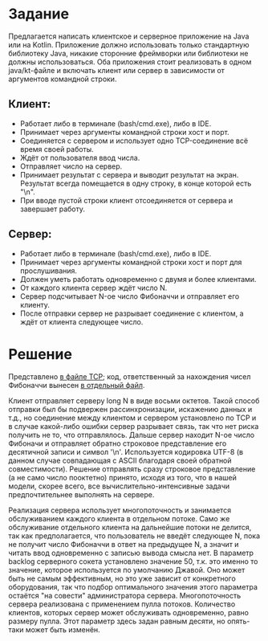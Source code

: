 # Задание

Предлагается написать клиентское и серверное приложение на Java или на Kotlin. Приложение должно использовать только
стандартную библиотеку Java, никакие сторонние фреймворки или библиотеки не должны использоваться. Оба приложения стоит
реализовать в одном java/kt-файле и включать клиент или сервер в зависимости от аргументов командной строки.

## Клиент:

- Работает либо в терминале (bash/cmd.exe), либо в IDE.
- Принимает через аргументы командной строки хост и порт.
- Соединяется с сервером и использует одно TCP-соединение всё время своей работы.
- Ждёт от пользователя ввод числа.
- Отправляет число на сервер.
- Принимает результат с сервера и выводит результат на экран. Результат всегда помещается в одну строку, в конце которой
  есть "\n".
- При вводе пустой строки клиент отсоединяется от сервера и завершает работу.

## Сервер:

- Работает либо в терминале (bash/cmd.exe), либо в IDE.
- Принимает через аргументы командной строки хост и порт для прослушивания.
- Должен уметь работать одновременно с двумя и более клиентами.
- От каждого клиента сервер ждёт число N.
- Сервер подсчитывает N-ое число Фибоначчи и отправляет его клиенту.
- После отправки сервер не разрывает соединение с клиентом, а ждёт от клиента следующее число.

# Решение

Представлено [в файле TCP](src/com/jetbrains/intership/grigorenkopv/TCP.java); код, ответственный за нахождения чисел
Фибоначчи вынесен [в отдельный файл](src/com/jetbrains/intership/grigorenkopv/Fibonacci.java).

Клиент отправляет серверу long N в виде восьми октетов. Такой способ отправки был бы подвержен рассинхронизации,
искажению данных и т.д., но соединение между клиентом и сервером установлено по TCP и в случае какой-либо ошибки сервер
разрывает связь, так что нет риска получить не то, что отправлялось. Дальше сервер находит N-ое число Фибоначи и
отправляет обратно строковое представление его десятичной записи и символ '\n'. Используется кодировка UTF-8 (в данном
случае совпадающая с ASCII благодаря своей обратной совместимости). Решение отправлять сразу строковое представление (а
не само число пооктетно) принято, исходя из того, что в нашей модели, скорее всего, все вычислительно-интенсивные задачи
предпочтительнее выполнять на сервере.

Реализация сервера использует многопоточность и занимается обслуживанием каждого клиента в отдельном потоке. Само же
обслуживание отдельного клиента на дальнейшие потоки не делится, так как предполагается, что пользователь не введёт
следующее N, пока не получит число Фибоначчи в ответ на предыдущее N, а значит и читать ввод одновременно с записью
вывода смысла нет. В параметр backlog серверного сокета установлено значение 50, т.к. это именно то значение, которое
используется по умолчанию Джавой. Оно может быть не самым эффективным, но это уже зависит от конкретного оборудования,
так что подбор оптимального значения этого параметра остаётся "на совести" администратора сервера. Многопоточность
сервера реализована с применением пулла потоков. Количество клиентов, которых сервер может обслуживать одновременно,
равно размеру пулла. Этот параметр здесь задан равным десяти, но опять-таки может быть изменён. 
